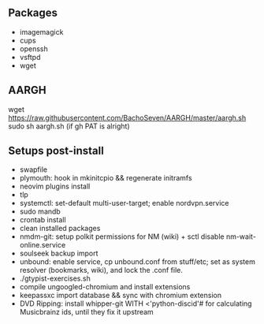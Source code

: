 ## Packages

- imagemagick
- cups
- openssh
- vsftpd
- wget

## AARGH
wget https://raw.githubusercontent.com/BachoSeven/AARGH/master/aargh.sh
sudo sh aargh.sh (if gh PAT is alright)

## Setups post-install
- swapfile
- plymouth: hook in mkinitcpio && regenerate initramfs
- neovim plugins install
- tlp
- systemctl: set-default multi-user-target; enable nordvpn.service
- sudo mandb
- crontab install
- clean installed packages
- nmdm-git: setup polkit permissions for NM (wiki) + sctl disable nm-wait-online.service
- soulseek backup import
- unbound: enable service, cp unbound.conf from stuff/etc; set as system resolver (bookmarks, wiki), and lock the .conf file.
- ./gtypist-exercises.sh
- compile ungoogled-chromium and install extensions
- keepassxc import database && sync with chromium extension
- DVD Ripping: install whipper-git WITH <'python-discid'# for calculating Musicbrainz ids, until they fix it upstream

